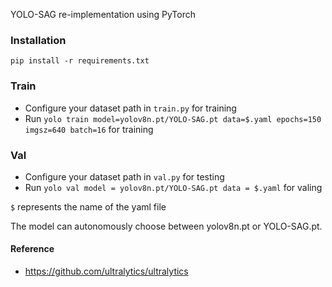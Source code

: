 YOLO-SAG re-implementation using PyTorch

### Installation

```
pip install -r requirements.txt
```

### Train

* Configure your dataset path in `train.py` for training
* Run `yolo train model=yolov8n.pt/YOLO-SAG.pt data=$.yaml epochs=150 imgsz=640 batch=16` for training

### Val

* Configure your dataset path in `val.py` for testing
* Run `yolo val model = yolov8n.pt/YOLO-SAG.pt data = $.yaml` for valing

`$` represents the name of the yaml file

The model can autonomously choose between yolov8n.pt or YOLO-SAG.pt.

#### Reference

* https://github.com/ultralytics/ultralytics
